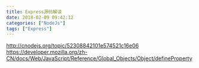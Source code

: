 ```yaml
---
title: Express源码解读
date: 2018-02-09 09:42:12
categories: ["NodeJs"]
tags: ["Express"]
---
```



http://cnodejs.org/topic/52308842101e574521c16e06
https://developer.mozilla.org/zh-CN/docs/Web/JavaScript/Reference/Global_Objects/Object/defineProperty

<!-- more -->